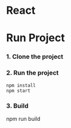 # React

# Run Project
### 1. Clone the project

### 2. Run the project
```shell
npm install
npm start
```
### 3. Build  
npm run build
```
